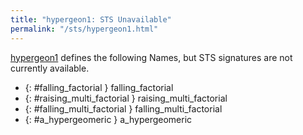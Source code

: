 ```yaml
---
title: "hypergeon1: STS Unavailable"
permalink: "/sts/hypergeon1.html"
---
```






[hypergeon1](/cd/hypergeon1)
defines the following Names, but STS signatures are not currently available.


 *  {: #falling_factorial } falling_factorial
 *  {: #raising_multi_factorial } raising_multi_factorial
 *  {: #falling_multi_factorial } falling_multi_factorial
 *  {: #a_hypergeomeric } a_hypergeomeric